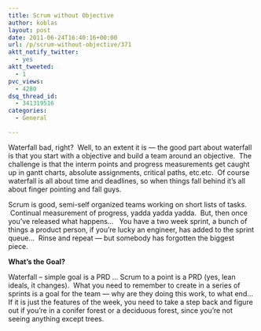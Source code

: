 ```yaml
---
title: Scrum without Objective
author: koblas
layout: post
date: 2011-06-24T16:40:16+00:00
url: /p/scrum-without-objective/371
aktt_notify_twitter:
  - yes
aktt_tweeted:
  - 1
pvc_views:
  - 4280
dsq_thread_id:
  - 341319516
categories:
  - General

---
```

Waterfall bad, right?  Well, to an extent it is &#8212; the good part about waterfall is that you start with a objective and build a team around an objective.  The challenge is that the interm points and progress measurements get caught up in gantt charts, absolute assignments, critical paths, etc.etc.  Of course waterfall is all about time and deadlines, so when things fall behind it&#8217;s all about finger pointing and fall guys.

Scrum is good, semi-self organized teams working on short lists of tasks.  Continual measurement of progress, yadda yadda yadda.  But, then once you&#8217;ve released what happens&#8230;   You have a two week sprint, a bunch of things a product person, if you&#8217;re lucky an engineer, has added to the sprint queue&#8230;  Rinse and repeat &#8212; but somebody has forgotten the biggest piece.

**What&#8217;s the Goal?**

Waterfall &#8211; simple goal is a PRD &#8230; Scrum to a point is a PRD (yes, lean ideals, it changes).  What you need to remember to create in a series of sprints is a goal for the team &#8212; why are they doing this work, to what end&#8230; If it is just the features of the week, you need to take a step back and figure out if you&#8217;re in a conifer forest or a deciduous forest, since you&#8217;re not seeing anything except trees.